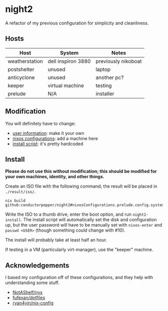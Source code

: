 # night2

A refactor of my previous configuration for simplicity and cleanliness.

## Hosts

| Host                | System             | Notes               |
|---------------------|--------------------|---------------------|
| weatherstation      | dell inspiron 3880 | previously nikoboat |
| postshelter         | unused             | laptop              |
| anticyclone         | unused             | another pc?         |
| keeper              | virtual machine    | testing             |
| prelude             | N/A                | installer           |

## Modification

You will definitely have to change:

* [user information](./modules/flake/config.nix): make it your own
* [nixos configurations](./configurations/nixos): add a machine here
* [install script](./configurations/nixos/prelude): it's pretty hardcoded

## Install

__Please do not use this without modification; this should be modified for your own machines, identity, and other things.__

Create an ISO file with the following command; the result will be placed in `./result/iso/`.

```nu
nix build github:conductorpepper/night2#nixosConfigurations.prelude.config.system.build.isoImage
```

Write the ISO to a thumb drive, enter the boot option, and run `night2-install`.
The install script will automatically set the disk and configuration up,
but the user password will have to be manually set with `nixos-enter` and `passwd <USER>`
(though something could change with #10).

The install will probably take at least half an hour.

If testing in a VM (particularly virt-manager), use the "keeper" machine.

## Acknowledgements

I based my configuration off of these configurations,
and they help with understanding some stuff.

* [NotAShelf/nyx](https://github.com/NotAShelf/nyx)
* [fufexan/dotfiles](https://github.com/fufexan/dotfiles)
* [ryan4yin/nix-config](https://github.com/ryan4yin/nix-config)
